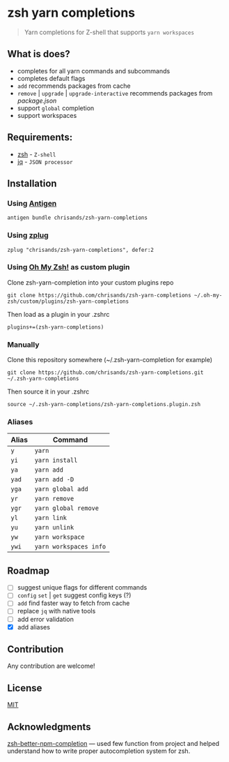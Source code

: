# zsh yarn completions
> Yarn completions for Z-shell that supports `yarn workspaces`

## What is does?
- completes for all yarn commands and subcommands
- completes default flags
- `add` recommends packages from cache
- `remove` | `upgrade` | `upgrade-interactive` recommends packages from *package.json*
- support `global` completion
- support workspaces


## Requirements:
  - [zsh](https://github.com/zsh-users/zsh) - `Z-shell`
  - [jq](https://stedolan.github.io/jq/) - `JSON processor`

## Installation

### Using [Antigen](https://github.com/zsh-users/antigen)
```
antigen bundle chrisands/zsh-yarn-completions
```

### Using [zplug](https://github.com/zplug/zplug)
```
zplug "chrisands/zsh-yarn-completions", defer:2
```

### Using [Oh My Zsh!](https://github.com/robbyrussell/oh-my-zsh) as custom plugin
Clone zsh-yarn-completion into your custom plugins repo
```
git clone https://github.com/chrisands/zsh-yarn-completions ~/.oh-my-zsh/custom/plugins/zsh-yarn-completions
```
Then load as a plugin in your .zshrc
```
plugins+=(zsh-yarn-completions)
```

### Manually
Clone this repository somewhere (~/.zsh-yarn-completion for example)
```
git clone https://github.com/chrisands/zsh-yarn-completions.git ~/.zsh-yarn-completions
```
Then source it in your .zshrc
```
source ~/.zsh-yarn-completions/zsh-yarn-completions.plugin.zsh
```

### Aliases
| Alias | Command                |
| ----- | ---------------------- |
| `y`   | `yarn`                 |
| `yi`  | `yarn install`         |
| `ya`  | `yarn add`             |
| `yad` | `yarn add -D`          |
| `yga` | `yarn global add`      |
| `yr`  | `yarn remove`          |
| `ygr` | `yarn global remove`   |
| `yl`  | `yarn link`            |
| `yu`  | `yarn unlink`          |
| `yw`  | `yarn workspace`       |
| `ywi` | `yarn workspaces info` |

## Roadmap
- [ ] suggest unique flags for different commands
- [ ] `config` `set` | `get` suggest config keys (?)
- [ ] `add` find faster way to fetch from cache
- [ ] replace `jq` with native tools
- [ ] add error validation
- [x] add aliases 

## Contribution
Any contribution are welcome!
## License
[MIT](/LICENSE)

## Acknowledgments 
[zsh-better-npm-completion](https://github.com/lukechilds/zsh-better-npm-completion) — used few function from project and helped understand how to write proper autocompletion system for zsh.
